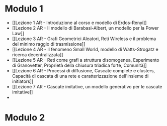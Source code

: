 # Modulo 1

- [[Lezione 1 AR - Introduzione al corso e modello di Erdos-Renyi]]
- [[Lezione 2 AR - Il modello di Barabasi-Albert, un modello per la Power Law]]
- [[Lezione 3 AR - Grafi Geometrici Aleatori, Reti Wireless e il problema del minimo raggio di trasmissione]]
- [[Lezione 4 AR - Il fenomeno Small World, modello di Watts-Strogatz e ricerca decentralizzata]]
- [[Lezione 5 AR - Reti come grafi a struttura disomogenea, Esperimento di Granovetter, Proprietà della chiusura triadica forte, Comunità]]
- [[Lezione 6 AR - Processi di diffusione, Cascate complete e clusters, Capacità di cascata di una rete e caratterizzazione dell'insieme di initiators]]
- [[Lezione 7 AR - Cascate imitative, un modello generativo per le cascate imitative]]
- 

# Modulo 2
